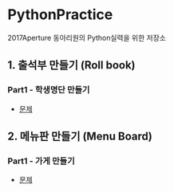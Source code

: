 # PythonPractice
2017Aperture 동아리원의 Python실력을 위한 저장소
## 1. 출석부 만들기 (Roll book)
### Part1 - 학생명단 만들기
- [문제](https://github.com/Aperturedimigo/PythonPractice/blob/master/Roll%20Book/Roll%20Book%20Part%2001.md)
## 2. 메뉴판 만들기 (Menu Board)
### Part1 - 가게 만들기
- [문제](https://github.com/Aperturedimigo/PythonPractice/blob/master/Menu%20Board/Menu%20Board%20Part%2001.md)
